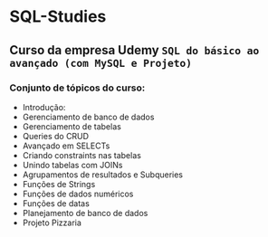 # SQL-Studies
## Curso da empresa Udemy `SQL do básico ao avançado (com MySQL e Projeto)`

### Conjunto de tópicos do curso:
- Introdução:
- Gerenciamento de banco de dados
- Gerenciamento de tabelas
- Queries do CRUD
- Avançado em SELECTs
- Criando constraints nas tabelas
- Unindo tabelas com JOINs
- Agrupamentos de resultados e Subqueries
- Funções de Strings
- Funções de dados numéricos
- Funções de datas
- Planejamento de banco de dados
- Projeto Pizzaria
